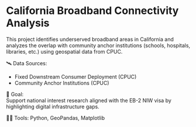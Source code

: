 # California Broadband Connectivity Analysis

This project identifies underserved broadband areas in California and analyzes the overlap with community anchor institutions (schools, hospitals, libraries, etc.) using geospatial data from CPUC.  

🛰️ Data Sources:
- Fixed Downstream Consumer Deployment (CPUC)
- Community Anchor Institutions (CPUC)

📍 Goal:  
Support national interest research aligned with the EB-2 NIW visa by highlighting digital infrastructure gaps.

👩‍💻 Tools: Python, GeoPandas, Matplotlib
